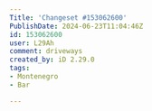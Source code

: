 ```yaml
---
Title: 'Changeset #153062600'
PublishDate: 2024-06-23T11:04:46Z
id: 153062600
user: L29Ah
comment: driveways
created_by: iD 2.29.0
tags:
- Montenegro
- Bar

---
```

